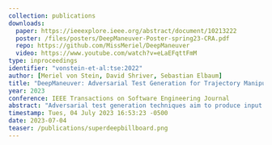 ```yaml
---
collection: publications
downloads:
  paper: https://ieeexplore.ieee.org/abstract/document/10213222
  poster: /files/posters/DeepManeuver-Poster-spring23-CRA.pdf
  repo: https://github.com/MissMeriel/DeepManeuver
  video: https://www.youtube.com/watch?v=eLaEFqttFmM
type: inproceedings
identifier: "vonstein-et-al:tse:2022"
author: [Meriel von Stein, David Shriver, Sebastian Elbaum]
title: "DeepManeuver: Adversarial Test Generation for Trajectory Manipulation of Autonomous Vehicles"
year: 2023
conference: IEEE Transactions on Software Engineering Journal
abstract: "Adversarial test generation techniques aim to produce input perturbations that cause a DNN to compute incorrect outputs. For autonomous vehicles driven by a DNN, however, the effect of such perturbations are attenuated by other parts of the system and are less effective as vehicle state evolves. In this work we argue that for adversarial testing perturbations to be effective on autonomous vehicles, they must account for the subtle interplay between the DNN and vehicle states. Building on that insight, we develop DeepManeuver, an automated framework that interleaves adversarial test generation with vehicle trajectory physics simulation.  Thus, as the vehicle moves along a trajectory, DeepManeuver enables the refinement of candidate perturbations to: (1) account for changes in the state of the vehicle that may affect how the perturbation is perceived by the system; (2) retain the effect of the perturbation on previous states so that the current state is still reachable and past trajectory is preserved; and (3) result in multi-target maneuvers that require fulfillment of vehicle state sequences (e.g. reaching locations in a road to navigate a tight turn). Our assessment reveals that DeepManeuver can generate perturbations to force maneuvers more effectively and consistently than state-of-the-art techniques by 20.7 percentage points on average. We also show DeepManeuver's effectiveness at disrupting vehicle behavior to achieve multi-target maneuvers with a minimum 52% rate of success."
timestamp: Tues, 04 July 2023 16:53:23 -0500
date: 2023-07-04
teaser: /publications/superdeepbillboard.png
---
```

